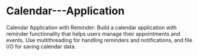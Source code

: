 # Calendar---Application
Calendar Application with Reminder: Build a calendar application with reminder functionality that helps users manage their appointments and events. Use multithreading for handling reminders and notifications, and file I/O for saving calendar data.

